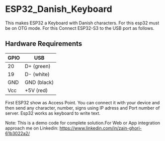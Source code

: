 

# ESP32_Danish_Keyboard

This makes ESP32 a Keyboard with Danish characters.
For this esp32 must be on OTG mode. For this Connect ESP32-S3 to the USB port as follows.

## Hardware Requirements

| GPIO             | USB                                                                |
| ----------------- | ------------------------------------------------------------------ |
| 20 | D+ (green)  | 
| 19 | D- (white) |
| GND |GND (black) |
| Vcc |+5V (red) |

First ESP32 show as Access Point. You can connect it with your device and then send any character, number, signs using IP adress and Port number of server. Esp32 works as keyboard to write text.

Note: This is a demo code for complete solution.For Web or App integration approach me on Linkedin: https://www.linkedin.com/in/zain-ghori-61b3022a2/
